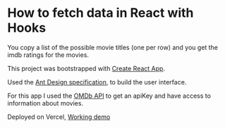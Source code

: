 # How to fetch data in React with Hooks

You copy a list of the possible movie titles (one per row) and you get the imdb ratings for the movies.

This project was bootstrapped with [Create React App](https://github.com/facebook/create-react-app).

Used the [Ant Design specification](https://ant.design/docs/react/introduce), to build the user interface.

For this app I used the [OMDb API](http://www.omdbapi.com/)  to get an apiKey and have access to information about movies.

Deployed on Vercel, [Working demo](https://list-movies-imdb-ratings.vercel.app/)
